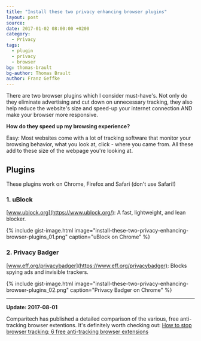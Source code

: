 ```yaml
---
title: "Install these two privacy enhancing browser plugins"
layout: post
source:
date: 2017-01-02 08:00:00 +0200
category:
  - Privacy
tags:
  - plugin
  - privacy
  - browser
bg: thomas-brault
bg-author: Thomas Brault
author: Franz Geffke
---
```


There are two browser plugins which I consider must-have's. Not only do they eliminate advertising and cut down on unnecessary tracking, they also help reduce the website's size and speed-up your internet connection AND make your browser more responsive.

**How do they speed up my browsing experience?**

Easy: Most websites come with a lot of tracking software that monitor your browsing behavior, what you look at, click - where you came from. All these add to these size of the webpage you're looking at.

## Plugins

These plugins work on Chrome, Firefox and Safari (don't use Safari!)

### 1. uBlock
[www.ublock.org](https://www.ublock.org/): A fast, lightweight, and lean blocker.

{% include gist-image.html image="install-these-two-privacy-enhancing-browser-plugins_01.png" caption="uBlock on Chrome" %}

### 2. Privacy Badger
[www.eff.org/privacybadger](https://www.eff.org/privacybadger): Blocks spying ads and invisible trackers.

{% include gist-image.html image="install-these-two-privacy-enhancing-browser-plugins_02.png" caption="Privacy Badger on Chrome" %}

<hr>

**Update: 2017-08-01**

Comparitech has published a detailed comparison of the various, free anti-tracking browser extentions. It's definitely worth checking out: [How to stop browser tracking: 6 free anti-tracking browser extensions](https://www.comparitech.com/blog/vpn-privacy/free-anti-tracking-browser-extensions/)
